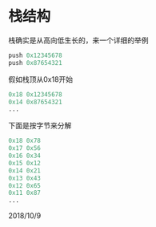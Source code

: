 # 栈结构

栈确实是从高向低生长的，来一个详细的举例  
```r
push 0x12345678
push 0x87654321
```

假如栈顶从0x18开始  
```r
0x18 0x12345678
0x14 0x87654321
...
```

下面是按字节来分解  
```r
0x18 0x78
0x17 0x56
0x16 0x34
0x15 0x12
0x14 0x21
0x13 0x43
0x12 0x65
0x11 0x87
...
```


2018/10/9  
